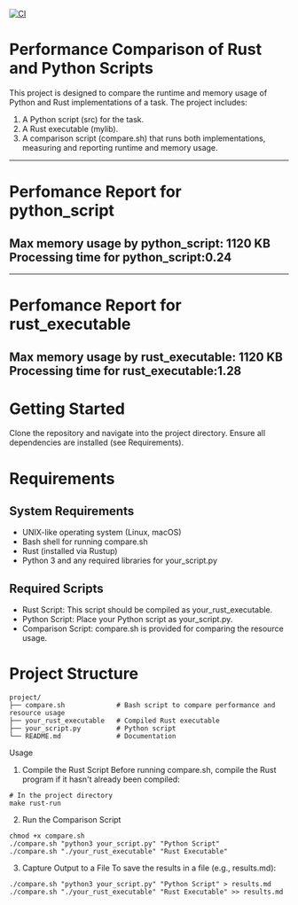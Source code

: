 [![CI](https://github.com/nogibjj/skye-assignment-8/actions/workflows/cicd.yml/badge.svg)](https://github.com/nogibjj/skye-assignment-8/actions/workflows/cicd.yml)
# Performance Comparison of Rust and Python Scripts
 This project is designed to compare the runtime and memory usage of Python and Rust implementations of a task. The project includes: 
 1. A Python script (src) for the task.
 2. A Rust executable (mylib). 
 3. A comparison script (compare.sh) that runs both implementations, measuring and reporting runtime and memory usage.
 
-----------------------------------------
# Perfomance Report for python_script
Max memory usage by python_script:   1120 KB
Processing time for python_script:0.24
-----------------------------------------
 
 
-----------------------------------------
# Perfomance Report for rust_executable
Max memory usage by rust_executable:   1120 KB
Processing time for rust_executable:1.28
-----------------------------------------
 
# Getting Started
Clone the repository and navigate into the project directory.
Ensure all dependencies are installed (see Requirements).

# Requirements
## System Requirements
- UNIX-like operating system (Linux, macOS)
- Bash shell for running compare.sh
- Rust (installed via Rustup)
- Python 3 and any required libraries for your_script.py
## Required Scripts
- Rust Script: This script should be compiled as your_rust_executable.
- Python Script: Place your Python script as your_script.py.
- Comparison Script: compare.sh is provided for comparing the resource usage.

# Project Structure
```{bash}
project/
├── compare.sh             # Bash script to compare performance and resource usage
├── your_rust_executable   # Compiled Rust executable
├── your_script.py         # Python script
└── README.md              # Documentation
```
Usage
1. Compile the Rust Script
Before running compare.sh, compile the Rust program if it hasn't already been compiled:
```{bash}
# In the project directory
make rust-run
```
2. Run the Comparison Script
```{bash}
chmod +x compare.sh
./compare.sh "python3 your_script.py" "Python Script"
./compare.sh "./your_rust_executable" "Rust Executable"
```
3. Capture Output to a File
To save the results in a file (e.g., results.md):
```{bash}
./compare.sh "python3 your_script.py" "Python Script" > results.md
./compare.sh "./your_rust_executable" "Rust Executable" >> results.md
```